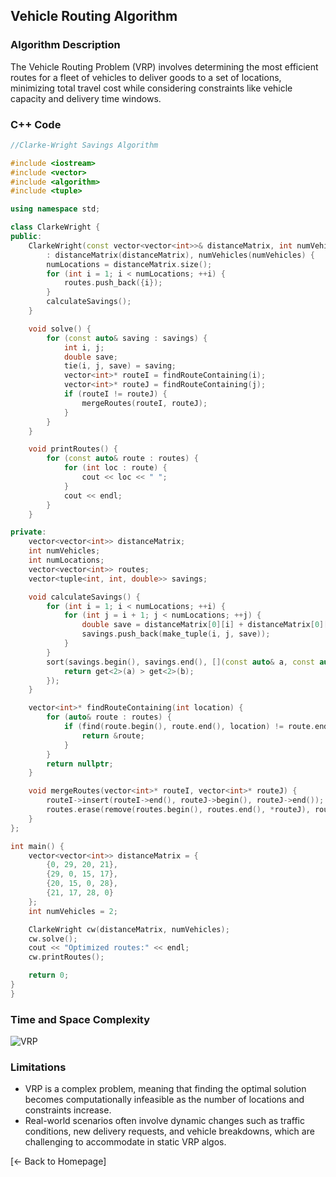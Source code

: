 ## Vehicle Routing Algorithm

### Algorithm Description
The Vehicle Routing Problem (VRP) involves determining the most efficient routes for a fleet of vehicles to deliver goods to a set of locations, minimizing total travel cost while considering constraints like vehicle capacity and delivery time windows.

### C++ Code

```cpp 
//Clarke-Wright Savings Algorithm

#include <iostream>
#include <vector>
#include <algorithm>
#include <tuple>

using namespace std;

class ClarkeWright {
public:
    ClarkeWright(const vector<vector<int>>& distanceMatrix, int numVehicles)
        : distanceMatrix(distanceMatrix), numVehicles(numVehicles) {
        numLocations = distanceMatrix.size();
        for (int i = 1; i < numLocations; ++i) {
            routes.push_back({i});
        }
        calculateSavings();
    }

    void solve() {
        for (const auto& saving : savings) {
            int i, j;
            double save;
            tie(i, j, save) = saving;
            vector<int>* routeI = findRouteContaining(i);
            vector<int>* routeJ = findRouteContaining(j);
            if (routeI != routeJ) {
                mergeRoutes(routeI, routeJ);
            }
        }
    }

    void printRoutes() {
        for (const auto& route : routes) {
            for (int loc : route) {
                cout << loc << " ";
            }
            cout << endl;
        }
    }

private:
    vector<vector<int>> distanceMatrix;
    int numVehicles;
    int numLocations;
    vector<vector<int>> routes;
    vector<tuple<int, int, double>> savings;

    void calculateSavings() {
        for (int i = 1; i < numLocations; ++i) {
            for (int j = i + 1; j < numLocations; ++j) {
                double save = distanceMatrix[0][i] + distanceMatrix[0][j] - distanceMatrix[i][j];
                savings.push_back(make_tuple(i, j, save));
            }
        }
        sort(savings.begin(), savings.end(), [](const auto& a, const auto& b) {
            return get<2>(a) > get<2>(b);
        });
    }

    vector<int>* findRouteContaining(int location) {
        for (auto& route : routes) {
            if (find(route.begin(), route.end(), location) != route.end()) {
                return &route;
            }
        }
        return nullptr;
    }

    void mergeRoutes(vector<int>* routeI, vector<int>* routeJ) {
        routeI->insert(routeI->end(), routeJ->begin(), routeJ->end());
        routes.erase(remove(routes.begin(), routes.end(), *routeJ), routes.end());
    }
};

int main() {
    vector<vector<int>> distanceMatrix = {
        {0, 29, 20, 21},
        {29, 0, 15, 17},
        {20, 15, 0, 28},
        {21, 17, 28, 0}
    };
    int numVehicles = 2;

    ClarkeWright cw(distanceMatrix, numVehicles);
    cw.solve();
    cout << "Optimized routes:" << endl;
    cw.printRoutes();

    return 0;
}
}
```

### Time and Space Complexity
![VRP](https://github.com/DEBANSHU007/FoodDelivery.github.io/assets/67229736/e514de3d-4e48-41a3-ae35-8bc58c3bcbd8)



### Limitations
* VRP is a complex problem, meaning that finding the optimal solution becomes computationally infeasible as the number of locations and constraints increase.
* Real-world scenarios often involve dynamic changes such as traffic conditions, new delivery requests, and vehicle breakdowns, which are challenging to accommodate in static VRP algos.

[← Back to Homepage]
